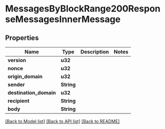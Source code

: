 # MessagesByBlockRange200ResponseMessagesInnerMessage

## Properties

Name | Type | Description | Notes
------------ | ------------- | ------------- | -------------
**version** | **u32** |  | 
**nonce** | **u32** |  | 
**origin_domain** | **u32** |  | 
**sender** | **String** |  | 
**destination_domain** | **u32** |  | 
**recipient** | **String** |  | 
**body** | **String** |  | 

[[Back to Model list]](../README.md#documentation-for-models) [[Back to API list]](../README.md#documentation-for-api-endpoints) [[Back to README]](../README.md)


